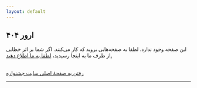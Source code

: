 ```yaml
---
layout: default
---
```

<section class="content">
    <div class="container">
        <h1 class="gradient-subtext">ارور ۴۰۴</h1>
        <p>
             این صفحه وجود ندارد. لطفا به صفحه‌هایی بروید که کار می‌کنند. اگر شما بر اثر خطایی از طرف ما به اینجا رسیدید،
            <a class="underline" href="">لطفا به ما اطلاع دهید.</a>
        </p>
        <br>
        <a class="button" href="/">
            رفتن به صفحهٔ اصلی سایت جشنواره
        </a>
    </div>
</section>
<hr class="gradient">

